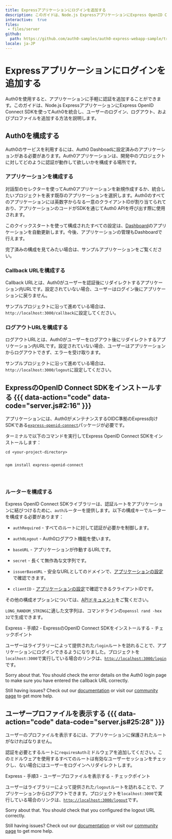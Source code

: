 ```yaml
---
title: Expressアプリケーションにログインを追加する
description: このガイドは、Node.js ExpressアプリケーションにExpress OpenID Connect SDKを使ってAuth0を統合し、ユーザーのログイン、ログアウト、およびプロファイルを追加する方法を説明します。
interactive:  true
files:
 - files/server
github:
  path: https://github.com/auth0-samples/auth0-express-webapp-sample/tree/master/01-Login
locale: ja-JP
---
```


# Expressアプリケーションにログインを追加する


<p>Auth0を使用すると、アプリケーションに手軽に認証を追加することができます。このガイドは、Node.js ExpressアプリケーションにExpress OpenID Connect SDKを使ってAuth0を統合し、ユーザーのログイン、ログアウト、およびプロファイルを追加する方法を説明します。</p><p></p>

## Auth0を構成する


<p>Auth0のサービスを利用するには、Auth0 Dashboadに設定済みのアプリケーションがある必要があります。Auth0アプリケーションは、開発中のプロジェクトに対してどのように認証が動作して欲しいかを構成する場所です。</p><h3>アプリケーションを構成する</h3><p>対話型のセレクターを使ってAuth0アプリケーションを新規作成するか、統合したいプロジェクトを表す既存のアプリケーションを選択します。Auth0のすべてのアプリケーションには英数字からなる一意のクライアントIDが割り当てられており、アプリケーションのコードがSDKを通じてAuth0 APIを呼び出す際に使用されます。</p><p>このクイックスタートを使って構成されたすべての設定は、<a href="https://manage.auth0.com/#/">Dashboard</a>のアプリケーションを自動更新します。今後、アプリケーションの管理もDashboardで行えます。</p><p>完了済みの構成を見てみたい場合は、サンプルアプリケーションをご覧ください。</p><h3>Callback URLを構成する</h3><p>Callback URLとは、Auth0がユーザーを認証後にリダイレクトするアプリケーション内URLです。設定されていない場合、ユーザーはログイン後にアプリケーションに戻りません。</p><p><div class="alert-container" severity="default"><p>サンプルプロジェクトに沿って進めている場合は、<code>http://localhost:3000</code><code>/callback</code>に設定してください。</p></div></p><h3>ログアウトURLを構成する</h3><p>ログアウトURLとは、Auth0がユーザーをログアウト後にリダイレクトするアプリケーション内URLです。設定されていない場合、ユーザーはアプリケーションからログアウトできず、エラーを受け取ります。</p><p><div class="alert-container" severity="default"><p>サンプルプロジェクトに沿って進めている場合は、<code>http://localhost:3000/logout</code>に設定してください。</p></div></p>

## ExpressのOpenID Connect SDKをインストールする {{{ data-action="code" data-code="server.js#2:16" }}}


<p>アプリケーションには、Auth0がメンテナンスするOIDC準拠のExpress向けSDKである<a href="https://github.com/auth0/express-openid-connect"><code>express-openid-connect</code></a>パッケージが必要です。</p><p>ターミナルで以下のコマンドを実行してExpress OpenID Connect SDKをインストールします：</p><p><pre><code class="language-bash">cd &lt;your-project-directory&gt;

npm install express-openid-connect

</code></pre>

</p><h3>ルーターを構成する</h3><p>Express OpenID Connect SDKライブラリーは、認証ルートをアプリケーションに結びつけるために、<code>auth</code>ルーターを提供します。以下の構成キーでルーターを構成する必要があります：</p><ul><li><p><code>authRequired</code> - すべてのルートに対して認証が必要かを制御します。</p></li><li><p><code>auth0Logout</code> - Auth0ログアウト機能を使います。</p></li><li><p><code>baseURL</code> - アプリケーションが作動するURLです。</p></li><li><p><code>secret</code> - 長くて無作為な文字列です。</p></li><li><p><code>issuerBaseURL</code> - 安全なURLとしてのドメインで、<a href="https://manage.auth0.com/#/applications/%7ByourClientId%7D/settings">アプリケーションの設定</a>で確認できます。</p></li><li><p><code>clientID</code> - <a href="https://manage.auth0.com/#/applications/%7ByourClientId%7D/settings">アプリケーションの設定</a>で確認できるクライアントIDです。</p></li></ul><p>その他の構成オプションについては、<a href="https://auth0.github.io/express-openid-connect">APIドキュメント</a>をご覧ください。</p><p><div class="alert-container" severity="default"><p><code>LONG_RANDOM_STRING</code>に適した文字列は、コマンドラインの<code>openssl rand -hex 32</code>で生成できます。</p></div></p><p><div class="checkpoint">Express - 手順2 - ExpressのOpenID Connect SDKをインストールする - チェックポイント <div class="checkpoint-default"><p>ユーザーはライブラリーによって提供された<code>/login</code>ルートを訪れることで、アプリケーションにログインできるようになりました。プロジェクトを<code>localhost:3000</code>で実行している場合のリンクは、<a href="http://localhost:3000/login"><code>http://localhost:3000/login</code></a>です。</p></div>

  <div class="checkpoint-success"></div>

  <div class="checkpoint-failure"><p>Sorry about that. You should check the error details on the Auth0 login page to make sure you have entered the callback URL correctly.</p><p>Still having issues? Check out our <a href="https://auth0.com/docs">documentation</a> or visit our <a href="https://community.auth0.com/">community page</a> to get more help.</p></div>

  </div></p>

## ユーザープロファイルを表示する {{{ data-action="code" data-code="server.js#25:28" }}}


<p>ユーザーのプロファイルを表示するには、アプリケーションに保護されたルートがなければなりません。</p><p>認証を必要とするルートに<code>requiresAuth</code>ミドルウェアを追加してください。このミドルウェアを使用するすべてのルートは有効なユーザーセッションをチェックし、ない場合にはユーザーをログインへリダイレクトします。</p><p><div class="checkpoint">Express - 手順3 - ユーザープロファイルを表示する - チェックポイント <div class="checkpoint-default"><p>ユーザーはライブラリーによって提供された<code>/logout</code>ルートを訪れることで、アプリケーションからログアウトできます。プロジェクトを<code>localhost:3000</code>で実行している場合のリンクは、<a href="http://localhost:3000/logout"><code>http://localhost:3000/logout</code></a>です。</p></div>

  <div class="checkpoint-success"></div>

  <div class="checkpoint-failure"><p>Sorry about that. You should check that you configured the logout URL correctly.</p><p>Still having issues? Check out our <a href="https://auth0.com/docs">documentation</a> or visit our <a href="https://community.auth0.com/">community page</a> to get more help.</p></div>

  </div></p>
